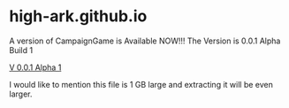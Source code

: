 # high-ark.github.io

A version of CampaignGame is Available NOW!!! The Version is 0.0.1 Alpha Build 1

[V 0.0.1 Alpha 1](https://github.com/High-Ark/high-ark.github.io/releases/download/0.0.1-alpha/CampainGame.zip)

I would like to mention this file is 1 GB large and extracting it will be even larger.
